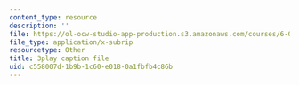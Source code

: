```yaml
---
content_type: resource
description: ''
file: https://ol-ocw-studio-app-production.s3.amazonaws.com/courses/6-042j-mathematics-for-computer-science-spring-2015/c558007d1b9b1c60e0180a1fbfb4c86b_F3y8qupFfUs.srt
file_type: application/x-subrip
resourcetype: Other
title: 3play caption file
uid: c558007d-1b9b-1c60-e018-0a1fbfb4c86b
---
```

